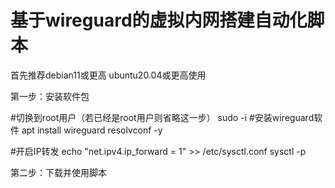 # 基于wireguard的虚拟内网搭建自动化脚本
首先推荐debian11或更高 ubuntu20.04或更高使用

第一步：安装软件包

#切换到root用户（若已经是root用户则省略这一步）
sudo -i
#安装wireguard软件
apt install wireguard resolvconf -y

#开启IP转发
echo "net.ipv4.ip_forward = 1" >> /etc/sysctl.conf
sysctl -p

第二步：下载并使用脚本
